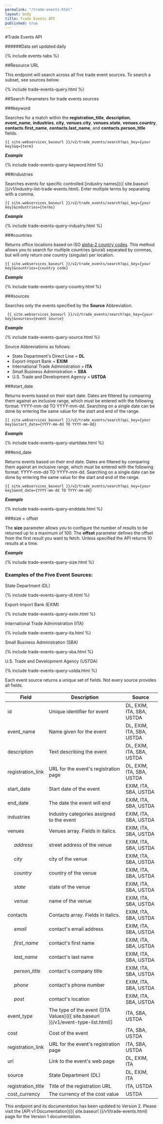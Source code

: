 ```yaml
---
permalink: "/trade-events.html"
layout: body
title: Trade Events API
published: true
---
```


#Trade Events API

######Data set updated daily

{% include events-tabs %}

##Resource URL

This endpoint will search across all five trade event sources.  To search a subset, see sources below.

{% include trade-events-query.html %}

##Search Parameters for trade events sources

###keyword

Searches for a match within the **registration_title**, **description**, **event_name**, **industries**, **city**, **venues.city**, **venues.state**, **venues.country**, **contacts.first_name**, **contacts.last_name**, and **contacts.person_title** fields.

    {{ site.webservices_baseurl }}/v2/trade_events/search?api_key={your key}&q={term}

**_Example_**

{% include trade-events-query-keyword.html %}

###industries

Searches events for specific controlled [industry names]({{ site.baseurl }}/v1/industry-list-trade-events.html).  Enter multiple terms by separating with a comma.

    {{ site.webservices_baseurl }}/v2/trade_events/search?api_key={your key}&industries={terms}

**_Example_**

{% include trade-events-query-industry.html %}

###countries

Returns office locations based on ISO [alpha-2 country codes](http://www.iso.org/iso/home/standards/country_codes/country_names_and_code_elements.htm).  This method allows you to search for multiple countries (plural) separated by commas, but will only return one country (singular) per location.

    {{ site.webservices_baseurl }}/v2/trade_events/search?api_key={your key}&countries={country code}

**_Example_**

{% include trade-events-query-country.html %}

###sources

Searches only the events specified by the **Source** Abbreviation.

	 {{ site.webservices_baseurl }}/v2/trade_events/search?api_key={your key}&sources={event source}

**_Example_**

{% include trade-events-query-source.html %}

Source Abbreviations as follows:

* State Department's Direct Line = **DL**
* Export-Import Bank = **EXIM**
* International Trade Administration = **ITA**
* Small Business Administration = **SBA**
* U.S. Trade and Development Agency = **USTDA**


###start_date

Returns events based on their start date.  Dates are filtered by comparing them against an inclusive range, which must be entered with the following format:  YYYY-mm-dd TO YYYY-mm-dd.  Searching on a single date can be done by entering the same value for the start and end of the range.


    {{ site.webservices_baseurl }}/v2/trade_events/search?api_key={your key}&start_date={YYYY-mm-dd TO YYYY-mm-dd}

**_Example_**

{% include trade-events-query-startdate.html %}

###end_date

Returns events based on their end date.  Dates are filtered by comparing them against an inclusive range, which must be entered with the following format:  YYYY-mm-dd TO YYYY-mm-dd.  Searching on a single date can be done by entering the same value for the start and end of the range.


    {{ site.webservices_baseurl }}/v2/trade_events/search?api_key={your key}&end_date={YYYY-mm-dd TO YYYY-mm-dd}

**_Example_**

{% include trade-events-query-enddate.html %}

###size + offset

The **size** parameter allows you to configure the number of results to be returned up to a maximum of 100. The **offset** parameter defines the offset from the first result you want to fetch. Unless specified the API returns 10 results at a time.

**_Example_**

{% include trade-events-query-size.html %}

### Examples of the Five Event Sources: 

State Department (DL) 

{% include trade-events-query-dl.html %}

Export-Import Bank (EXIM)    

{% include trade-events-query-exim.html %}

International Trade Administration (ITA) 

{% include trade-events-query-ita.html %}

Small Business Administration (SBA) 

{% include trade-events-query-sba.html %}

U.S. Trade and Development Agency (USTDA) 

{% include trade-events-query-ustda.html %}

Each event source returns a unique set of fields.  Not every source provides all fields.

| Field              | Description                             | Source             |
| ------------------ | --------------------------------------- | ------------------ |
| id                 | Unique identifier for event             | DL, EXIM, ITA, SBA, USTDA					|
| event_name         | Name given for the event                | DL, EXIM, ITA, SBA, USTDA 					|
| description        | Text describing the event 			   | DL, EXIM, ITA, SBA, USTDA 					|
| registration_link  | URL for the event's registration page   | DL, EXIM, ITA, SBA, USTDA 					|
| start_date         | Start date of the event 			       | EXIM, ITA, SBA, USTDA 					    |
| end_date           | The date the event will end  		   | EXIM, ITA, SBA, USTDA 					    |
| industries         | Industry categories assigned to the event    | EXIM, ITA, SBA, USTDA						|
| venues             | Venues array. Fields in italics.    | EXIM, ITA, SBA, USTDA						|
| &nbsp;&nbsp;&nbsp;&nbsp; _address_            | street address of the venue     		   | EXIM, ITA, SBA, USTDA 						|
| &nbsp;&nbsp;&nbsp;&nbsp; _city_               | city of the venue                       | EXIM, ITA, SBA, USTDA 						|
| &nbsp;&nbsp;&nbsp;&nbsp; _country_            | country of the venue                    | EXIM, ITA, SBA, USTDA 						|
| &nbsp;&nbsp;&nbsp;&nbsp; _state_              | state of the venue                      | EXIM, ITA, SBA, USTDA 						|
| &nbsp;&nbsp;&nbsp;&nbsp; _venue_              | name of the venue                       | EXIM, ITA, SBA, USTDA 						| 
| contacts           | Contacts array. Fields in italics.              | EXIM, ITA, SBA, USTDA 							|
| &nbsp;&nbsp;&nbsp;&nbsp; _email_              | contact's email address                 | EXIM, ITA, SBA, USTDA 						| 
| &nbsp;&nbsp;&nbsp;&nbsp; _first_name_         | contact's first name                    | EXIM, ITA, SBA, USTDA 						|
| &nbsp;&nbsp;&nbsp;&nbsp; _last_name_          | contact's last name                     | EXIM, ITA, SBA, USTDA 						|
| &nbsp;&nbsp;&nbsp;&nbsp; _person_title_       | contact's company title                 | EXIM, ITA, SBA, USTDA 						|
| &nbsp;&nbsp;&nbsp;&nbsp; _phone_              | contact's phone number                  | EXIM, ITA, SBA, USTDA 						|
| &nbsp;&nbsp;&nbsp;&nbsp; _post_               | contact's location                      | EXIM, ITA, SBA, USTDA 						|
| event_type         | The type of the event ([ITA Values]({{ site.baseurl }}/v1/event-type-list.html)) | ITA, SBA, USTDA 					    |
| cost               | Cost of the event                       | ITA, SBA, USTDA							|
| registration_link  | URL for the event's registration page   | ITA, SBA, USTDA							|
| url        		 | Link to the event's web page 		   | DL, EXIM, ITA 								|
| source        	 | State Department (DL) 			   	   | DL, EXIM, ITA								|
| registration_title | Title of the registration URL           | ITA, USTDA									|
| cost_currency      | The currency of the cost value          | USTDA										|


This endpoint and its documentation has been updated to Version 2. Please visit the [API v1 Documentation]({{ site.baseurl }}/v1/trade-events.html) page for the Version 1 documentation.


